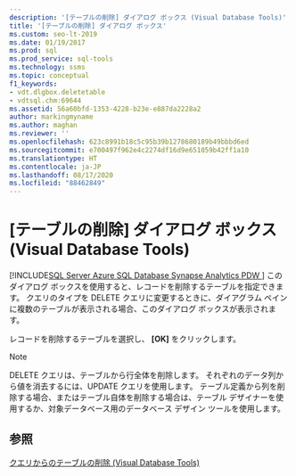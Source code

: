 ```yaml
---
description: '[テーブルの削除] ダイアログ ボックス (Visual Database Tools)'
title: '[テーブルの削除] ダイアログ ボックス'
ms.custom: seo-lt-2019
ms.date: 01/19/2017
ms.prod: sql
ms.prod_service: sql-tools
ms.technology: ssms
ms.topic: conceptual
f1_keywords:
- vdt.dlgbox.deletetable
- vdtsql.chm:69644
ms.assetid: 56a60bfd-1353-4228-b23e-e887da2228a2
author: markingmyname
ms.author: maghan
ms.reviewer: ''
ms.openlocfilehash: 623c8991b18c5c95b39b1278680189b49bbbd6ed
ms.sourcegitcommit: e700497f962e4c2274df16d9e651059b42ff1a10
ms.translationtype: HT
ms.contentlocale: ja-JP
ms.lasthandoff: 08/17/2020
ms.locfileid: "88462849"
---
```

# <a name="delete-table-dialog-box-visual-database-tools"></a>[テーブルの削除] ダイアログ ボックス (Visual Database Tools)
[!INCLUDE[SQL Server Azure SQL Database Synapse Analytics PDW ](../../includes/applies-to-version/sql-asdb-asdbmi-asa-pdw.md)]
このダイアログ ボックスを使用すると、レコードを削除するテーブルを指定できます。 クエリのタイプを DELETE クエリに変更するときに、ダイアグラム ペインに複数のテーブルが表示される場合、このダイアログ ボックスが表示されます。  
  
レコードを削除するテーブルを選択し、 **[OK]** をクリックします。  
  
> [!NOTE]  
> DELETE クエリは、テーブルから行全体を削除します。 それぞれのデータ列から値を消去するには、UPDATE クエリを使用します。 テーブル定義から列を削除する場合、またはテーブル自体を削除する場合は、テーブル デザイナーを使用するか、対象データベース用のデータベース デザイン ツールを使用します。  
  
## <a name="see-also"></a>参照  
[クエリからのテーブルの削除 (Visual Database Tools)](../../ssms/visual-db-tools/remove-tables-from-queries-visual-database-tools.md)  
  
